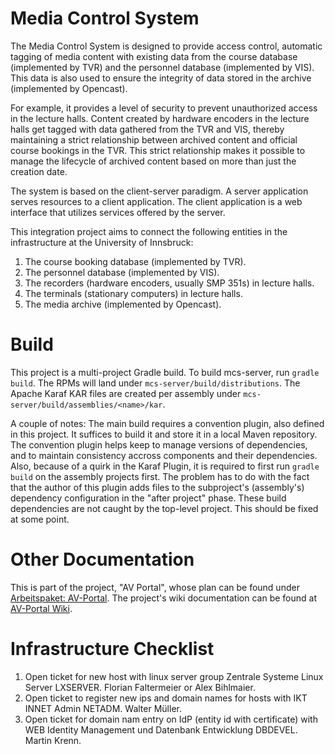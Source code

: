 # Media Control System

The Media Control System is designed to provide access control, 
automatic tagging of media content with existing data from the 
course database (implemented by TVR) and the personnel database
(implemented by VIS).  This data is also used to ensure the
integrity of data stored in the archive (implemented by Opencast).

 For example, it provides a
level of security to prevent unauthorized access in the lecture halls. 
Content created by hardware encoders in the lecture halls get tagged
with data gathered from the TVR and VIS, thereby maintaining a strict 
relationship between archived content and official course bookings in the TVR.
This strict relationship makes it possible to manage
the lifecycle of archived content based on more than just the creation date.

The system is based on the client-server paradigm. A server application
serves resources to a client application. The client application is a web
interface that utilizes services offered by the server.

This integration project aims to connect the following entities
in the infrastructure at the University of Innsbruck:

  1. The course booking database (implemented by TVR).
  1. The personnel database (implemented by VIS).
  1. The recorders (hardware encoders, usually SMP 351s) in lecture halls.
  1. The terminals (stationary computers) in lecture halls.
  1. The media archive (implemented by Opencast).

# Build

This project is a multi-project Gradle build.
To build mcs-server, run `gradle build`. The RPMs will land under `mcs-server/build/distributions`.
The Apache Karaf KAR files are created per assembly under `mcs-server/build/assemblies/<name>/kar`.

A couple of notes: The main build requires a convention plugin, also defined in
this project. It suffices to build it and store it in a local Maven repository.
The convention plugin helps keep to manage versions of dependencies, and to
maintain consistency accross components and their dependencies. Also, because
of a quirk in the Karaf Plugin, it is required to first run `gradle build` on
the assembly projects first. The problem has to do with the fact that the
author of this plugin adds files to the subproject's (assembly's) dependency
configuration in the "after project" phase. These build dependencies are not
caught by the top-level project. This should be fixed at some point.

# Other Documentation

This is part of the project, "AV Portal", whose plan can be found under [Arbeitspaket:
AV-Portal](https://sp.uibk.ac.at/sites/zid/nml/avportal/_layouts/15/start.aspx#/Lists/Arbeitspakete%202021/AllItems.aspx). The project's wiki documentation can be found at [AV-Portal Wiki](https://wiki.uibk.ac.at/display/zidecamptec/AV-Portal).

# Infrastructure Checklist

1. Open ticket for new host with linux server group Zentrale Systeme Linux Server LXSERVER. Florian Faltermeier or Alex Bihlmaier.
1. Open ticket to register new ips and domain names for hosts with IKT INNET Admin NETADM. Walter Müller.
1. Open ticket for domain nam entry on IdP (entity id with certificate) with WEB Identity Management und Datenbank Entwicklung DBDEVEL. Martin Krenn.
